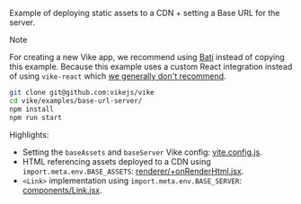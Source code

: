 Example of deploying static assets to a CDN + setting a Base URL for the server.

> [!NOTE]
> For creating a new Vike app, we recommend using [Bati](https://batijs.dev) instead of copying this example. Because this example uses a custom React integration instead of using `vike-react` which [we generally don't recommend](https://vike.dev/new/core).

```bash
git clone git@github.com:vikejs/vike
cd vike/examples/base-url-server/
npm install
npm run start
```

Highlights:
 - Setting the `baseAssets` and `baseServer` Vike config: [vite.config.js](vite.config.js).
 - HTML referencing assets deployed to a CDN using `import.meta.env.BASE_ASSETS`: [renderer/+onRenderHtml.jsx](renderer/+onRenderHtml.jsx).
 - `<Link>` implementation using `import.meta.env.BASE_SERVER`: [components/Link.jsx](components/Link.jsx).
